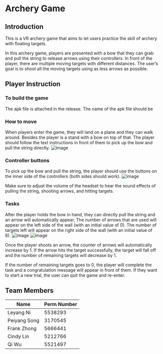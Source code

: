 # Archery Game

## Introduction 
This is a VR archery game that aims to let users practice the skill of archery with floating targets.

In this archery game, players are presented with a bow that they can grab and pull the string to release arrows using their controllers. In front of the player, there are multiple moving targets with different distances. The user’s goal is to shoot all the moving targets using as less arrows as possible.

## Player Instruction
### To build the game
The apk file is attached in the release. The name of the apk file should be 

### How to move
When players enter the game, they will land on a plane and they can walk around. Besides the player is a stand with a bow on top of that. The player should follow the text instructions in front of them to pick up the bow and pull the string directly. 
![image](https://github.com/LeyangNi/VMe50/assets/107967055/0d49e0e3-61b2-4819-8864-40e260eb70fc)


### Controller buttons
To pick up the bow and pull the string, the player should use the buttons on the inner side of the controllers (both sides should work). 
![image](https://github.com/LeyangNi/VMe50/assets/107967055/9c89a3b5-209c-4e01-a2d5-dc1bf7961528)

Make sure to adjust the volume of the headset to hear the sound effects of pulling the string, shooting arrows, and hitting targets. 
### Tasks
After the player holds the bow in hand, they can directly pull the string and an arrow will automatically appear. The number of arrows that are used will appear on the left side of the wall (with an initial value of 0). The number of targets left will appear on the right side of the wall (with an initial value of 8). 
![image](https://github.com/LeyangNi/VMe50/assets/107967055/5713a727-7c26-40cb-acaf-41ca9cd23590)
![image](https://github.com/LeyangNi/VMe50/assets/107967055/916c91d6-1ef4-4b1a-92e5-06a26f588378)

Once the player shoots an arrow, the counter of arrows will automatically increase by 1. If the arrow hits the target successfully, the target will fall off and the number of remaining targets will decrease by 1. 

If the number of remaining targets goes to 0, the player will complete the task and a congratulation message will appear in front of them. If they want to start a new trial, the user can quit the game and re-enter. 

## Team Members
|      Name     | Perm Number |
| ------------- | ----------- |
|   Leyang Ni   |   5538293   | 
| Peiyang Song  |   3170545   |
|  Frank Zhong  |   5666441   |
|   Cindy Lin   |   5212766   |
|     Qi Wu     |   5521497   |
